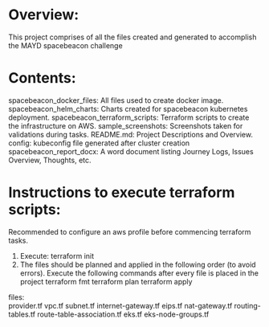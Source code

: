 # Overview:
This project comprises of all the files created and generated to accomplish the MAYD spacebeacon challenge

# Contents:
spacebeacon_docker_files: All files used to create docker image.
spacebeacon_helm_charts: Charts created for spacebeacon kubernetes deployment.
spacebeacon_terraform_scripts: Terraform scripts to create the infrastructure on AWS.
sample_screenshots: Screenshots taken for validations during tasks.
README.md: Project Descriptions and Overview.
config: kubeconfig file generated after cluster creation
spacebeacon_report_docx: A word document listing Journey Logs, Issues Overview, Thoughts, etc.

# Instructions to execute terraform scripts:
Recommended to configure an aws profile before commencing terraform tasks.

1. Execute: terraform init
2. The files should be planned and applied in the following order (to avoid errors). Execute the following commands after every file is placed in the project
   terraform fmt
   terraform plan
   terraform apply

files:   
provider.tf
vpc.tf
subnet.tf
internet-gateway.tf
eips.tf
nat-gateway.tf
routing-tables.tf
route-table-association.tf
eks.tf
eks-node-groups.tf


